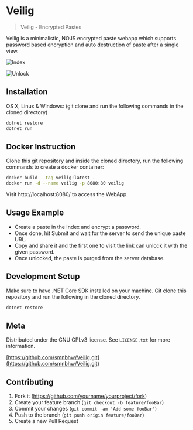 # Veilig
> Veilig - Encrypted Pastes

Veilig is a minimalistic, NOJS encrypted paste webapp which supports password based encryption and auto destruction of paste after a single view.

![Index](https://raw.githubusercontent.com/smnbhw/Veilig/master/Readme%20Assets/Index.png)

![Unlock](https://github.com/smnbhw/Veilig/raw/master/Readme%20Assets/Unlock.png)

## Installation

OS X, Linux & Windows:
(git clone and run the following commands in the cloned directory)

```sh
dotnet restore
dotnet run
```

## Docker Instruction

Clone this git repository and inside the cloned directory, run the following commands to create a docker container:

```sh
docker build --tag veilig:latest .
docker run -d --name veilig -p 8080:80 veilig
```

Visit http://localhost:8080/ to access the WebApp.

## Usage Example

- Create a paste in the Index and encrypt a password.
- Once done, hit Submit and wait for the server to send the unique paste URL.
- Copy and share it and the first one to visit the link can unlock it with the given password.
- Once unlocked, the paste is purged from the server database.

## Development Setup

Make sure to have .NET Core SDK installed on your machine. Git clone this repository and run the following in the cloned directory.

```sh
dotnet restore
```

## Meta

Distributed under the GNU GPLv3 license. See ``LICENSE.txt`` for more information.

[https://github.com/smnbhw/Veilig.git](https://github.com/smnbhw/Veilig.git)

## Contributing

1. Fork it (<https://github.com/yourname/yourproject/fork>)
2. Create your feature branch (`git checkout -b feature/fooBar`)
3. Commit your changes (`git commit -am 'Add some fooBar'`)
4. Push to the branch (`git push origin feature/fooBar`)
5. Create a new Pull Request

<!-- Markdown link & img dfn's -->
[npm-image]: https://img.shields.io/npm/v/datadog-metrics.svg?style=flat-square
[npm-url]: https://npmjs.org/package/datadog-metrics
[npm-downloads]: https://img.shields.io/npm/dm/datadog-metrics.svg?style=flat-square
[travis-image]: https://img.shields.io/travis/dbader/node-datadog-metrics/master.svg?style=flat-square
[travis-url]: https://travis-ci.org/dbader/node-datadog-metrics
[wiki]: https://github.com/yourname/yourproject/wiki
